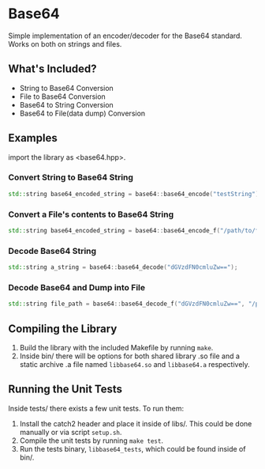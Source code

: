 # Base64
Simple implementation of an encoder/decoder for the Base64 standard. Works on both on strings and files.

## **What's Included?**
- String to Base64 Conversion</li>
- File to Base64 Conversion</li>
- Base64 to String Conversion</li>
- Base64 to File(data dump) Conversion</li>


## **Examples**
import the library as <base64.hpp>.

### Convert String to Base64 String

```cpp
std::string base64_encoded_string = base64::base64_encode("testString");
```

### Convert a File's contents to Base64 String

```cpp
std::string base64_encoded_string = base64::base64_encode_f("/path/to/file.*");
```

### Decode Base64 String

```cpp
std::string a_string = base64::base64_decode("dGVzdFN0cmluZw==");
```

### Decode Base64 and Dump into File

```cpp
std::string file_path = base64::base64_decode_f("dGVzdFN0cmluZw==", "/path/to/file.*");
```

## **Compiling the Library**
1) Build the library with the included Makefile by running  `make`. 
2) Inside bin/ there will be options for both shared library .so file and a static archive .a file named `libbase64.so` and `libbase64.a` respectively.

## **Running the Unit Tests**
Inside tests/ there exists a few unit tests. To run them:
1) Install the catch2 header and place it inside of libs/. This could be done manually or via script `setup.sh`.
2) Compile the unit tests by running `make test`.
3) Run the tests binary, `libbase64_tests`, which could be found inside of bin/.